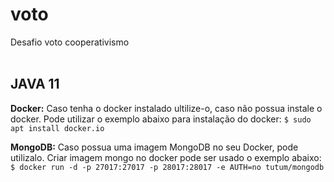 # voto
Desafio voto cooperativismo</br></br>


## **JAVA 11**

**Docker:**
Caso tenha o docker instalado ultilize-o, caso não possua instale o docker.
Pode utilizar o exemplo abaixo para instalação do docker:
``` $ sudo apt install docker.io ```

**MongoDB:**
Caso possua uma imagem MongoDB no seu Docker, pode utilizalo.
Criar imagem mongo no docker pode ser usado o exemplo abaixo:</br>
``` $ docker run -d -p 27017:27017 -p 28017:28017 -e AUTH=no tutum/mongodb ```

